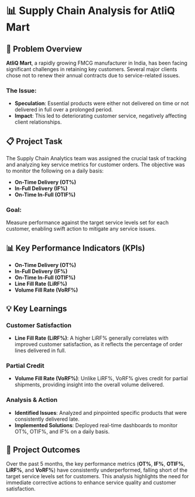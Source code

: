 

# 📊 Supply Chain Analysis for AtliQ Mart

## 🚚 Problem Overview
**AtliQ Mart**, a rapidly growing FMCG manufacturer in India, has been facing significant challenges in retaining key customers. Several major clients chose not to renew their annual contracts due to service-related issues.

### The Issue:
- **Speculation**: Essential products were either not delivered on time or not delivered in full over a prolonged period.
- **Impact**: This led to deteriorating customer service, negatively affecting client relationships.

## 📋 Project Task
The Supply Chain Analytics team was assigned the crucial task of tracking and analyzing key service metrics for customer orders. The objective was to monitor the following on a daily basis:

- **On-Time Delivery (OT%)**
- **In-Full Delivery (IF%)**
- **On-Time In-Full (OTIF%)**

### Goal:
Measure performance against the target service levels set for each customer, enabling swift action to mitigate any service issues.

## 📊 Key Performance Indicators (KPIs)
- **On-Time Delivery (OT%)**
- **In-Full Delivery (IF%)**
- **On-Time In-Full (OTIF%)**
- **Line Fill Rate (LiRF%)**
- **Volume Fill Rate (VoRF%)**

## 💡 Key Learnings
### Customer Satisfaction
- **Line Fill Rate (LiRF%)**: A higher LiRF% generally correlates with improved customer satisfaction, as it reflects the percentage of order lines delivered in full.
  
### Partial Credit
- **Volume Fill Rate (VoRF%)**: Unlike LiRF%, VoRF% gives credit for partial shipments, providing insight into the overall volume delivered.

### Analysis & Action
- **Identified Issues**: Analyzed and pinpointed specific products that were consistently delivered late.
- **Implemented Solutions**: Deployed real-time dashboards to monitor OT%, OTIF%, and IF% on a daily basis.

## 🚀 Project Outcomes
Over the past 5 months, the key performance metrics (**OT%**, **IF%**, **OTIF%**, **LiRF%**, and **VoRF%**) have consistently underperformed, falling short of the target service levels set for customers. This analysis highlights the need for immediate corrective actions to enhance service quality and customer satisfaction.

